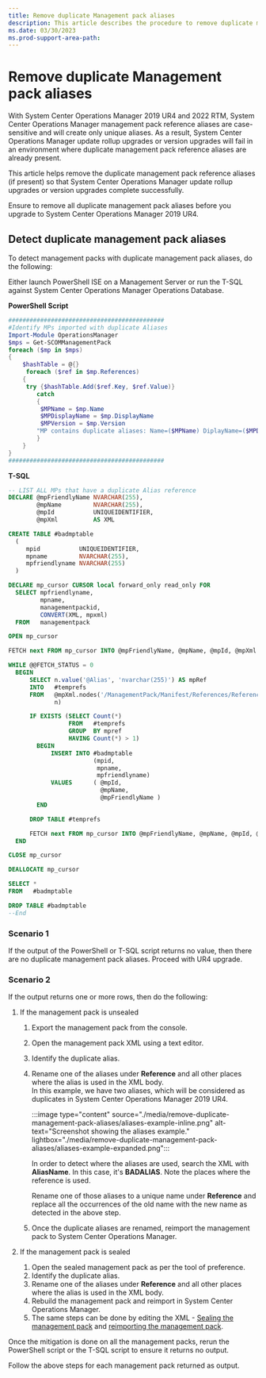 ```yaml
---
title: Remove duplicate Management pack aliases
description: This article describes the procedure to remove duplicate management pack aliases before upgrading to System Center Operations Manager 2019 UR4.
ms.date: 03/30/2023
ms.prod-support-area-path: 
---
```

# Remove duplicate Management pack aliases

With System Center Operations Manager 2019 UR4 and 2022 RTM, System Center Operations Manager management pack reference aliases are case-sensitive and will create only unique aliases. As a result, System Center Operations Manager update rollup upgrades or version upgrades will fail in an environment where duplicate management pack reference aliases are already present.

This article helps remove the duplicate management pack reference aliases (if present) so that System Center Operations Manager update rollup upgrades or version upgrades complete successfully.

Ensure to remove all duplicate management pack aliases before you upgrade to System Center Operations Manager 2019 UR4.

## Detect duplicate management pack aliases

To detect management packs with duplicate management pack aliases, do the following:

Either launch PowerShell ISE on a Management Server or run the T-SQL against System Center Operations Manager Operations Database.

**PowerShell Script**

```powershell
############################################
#Identify MPs imported with duplicate Aliases
Import-Module OperationsManager
$mps = Get-SCOMManagementPack
foreach ($mp in $mps)
{
  	$hashTable = @{}
 	 foreach ($ref in $mp.References)
  	{
   	 try {$hashTable.Add($ref.Key, $ref.Value)}
    	catch
    	{
     	 $MPName = $mp.Name
     	 $MPDisplayName = $mp.DisplayName
     	 $MPVersion = $mp.Version
        "MP contains duplicate aliases: Name=($MPName) DiplayName=($MPDisplayName) Version=($MPVersion)"
    	}
  	}
}
############################################ 
```

**T-SQL**

```sql
-- LIST ALL MPs that have a duplicate Alias reference
DECLARE @mpFriendlyName NVARCHAR(255),
        @mpName         NVARCHAR(255),
        @mpId           UNIQUEIDENTIFIER,
        @mpXml          AS XML

CREATE TABLE #badmptable
  (
     mpid           UNIQUEIDENTIFIER,
     mpname         NVARCHAR(255),
     mpfriendlyname NVARCHAR(255)
  )

DECLARE mp_cursor CURSOR local forward_only read_only FOR
  SELECT mpfriendlyname,
         mpname,
         managementpackid,
         CONVERT(XML, mpxml)
  FROM   managementpack

OPEN mp_cursor

FETCH next FROM mp_cursor INTO @mpFriendlyName, @mpName, @mpId, @mpXml

WHILE @@FETCH_STATUS = 0
  BEGIN
      SELECT n.value('@Alias', 'nvarchar(255)') AS mpRef
      INTO   #temprefs
      FROM   @mpXml.nodes('/ManagementPack/Manifest/References/Reference') AS a(
             n)

      IF EXISTS (SELECT Count(*)
                 FROM   #temprefs
                 GROUP  BY mpref
                 HAVING Count(*) > 1)
        BEGIN
            INSERT INTO #badmptable
                        (mpid,
                         mpname,
                         mpfriendlyname)
            VALUES      ( @mpId,
                          @mpName,
                          @mpFriendlyName )
        END

      DROP TABLE #temprefs

      FETCH next FROM mp_cursor INTO @mpFriendlyName, @mpName, @mpId, @mpXml
  END

CLOSE mp_cursor

DEALLOCATE mp_cursor

SELECT *
FROM   #badmptable

DROP TABLE #badmptable
--End
```

### Scenario 1

If the output of the PowerShell or T-SQL script returns no value, then there are no duplicate management pack aliases. Proceed with UR4 upgrade.

### Scenario 2

If the output returns one or more rows, then do the following:

1. If the management pack is unsealed
      1. Export the management pack from the console.<br/>
      1. Open the management pack XML using a text editor.<br/>
      1. Identify the duplicate alias.<br/>
      1. Rename one of the aliases under **Reference** and all other places where the alias is used in the XML body.<br/>In this example, we have two aliases, which will be considered as duplicates in System Center Operations Manager 2019 UR4. 

            :::image type="content" source="./media/remove-duplicate-management-pack-aliases/aliases-example-inline.png" alt-text="Screenshot showing the aliases example." lightbox="./media/remove-duplicate-management-pack-aliases/aliases-example-expanded.png":::

            In order to detect where the aliases are used, search the XML with **AliasName**. In this case, it's **BADALIAS**. Note the places where the reference is used.

            Rename one of those aliases to a unique name under **Reference** and replace all the occurrences of the old name with the new name as detected in the above step.<br/>
      1. Once the duplicate aliases are renamed, reimport the management pack to System Center Operations Manager.<br/>

2.	If the management pack is sealed
      1. Open the sealed management pack as per the tool of preference.<br/>
      1. Identify the duplicate alias.<br/>
      1. Rename one of the aliases under **Reference** and all other places where the alias is used in the XML body.<br/>
      1. Rebuild the management pack and reimport in System Center Operations Manager.<br/>
      1. The same steps can be done by editing the XML - [Sealing the management pack](/system-center/scsm/seal-mp) and [reimporting the management pack](/system-center/scom/manage-mp-import-remove-delete).

Once the mitigation is done on all the management packs, rerun the PowerShell script or the T-SQL script to ensure it returns no output.

Follow the above steps for each management pack returned as output.
